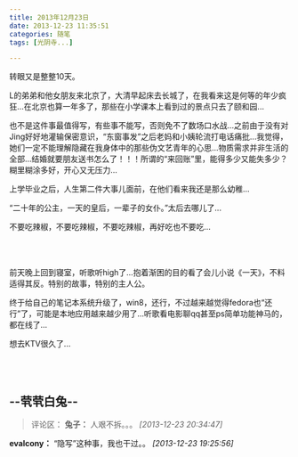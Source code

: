 ```yaml
---
title: 2013年12月23日
date: 2013-12-23 11:35:51
categories: 随笔
tags: [光阴寺...]

---
```

转眼又是整整10天。

L的弟弟和他女朋友来北京了，大清早起床去长城了，在我看来这是何等的年少疯狂...在北京也算一年多了，那些在小学课本上看到过的景点只去了颐和园...

也不是这件事最值得写，有些事不能写，否则免不了数场口水战...之前由于没有对Jing好好地灌输保密意识，“东窗事发”之后老妈和小姨轮流打电话痛批...我觉得，她们一定不能理解隐藏在我身体中的那些伪文艺青年的心思...物质需求并非生活的全部...结婚就要朋友送书怎么了！！！所谓的“来回账”里，能得多少又能失多少？糊里糊涂多好，开心又无压力...

上学毕业之后，人生第二件大事儿面前，在他们看来我还是那么幼稚...

“二十年的公主，一天的皇后，一辈子的女仆。”太后去哪儿了...

不要吃辣椒，不要吃辣椒，不要吃辣椒，再好吃也不要吃...

<br /><br />

前天晚上回到寝室，听歌听high了...抱着渐困的目的看了会儿小说《一天》，不料适得其反。特别的故事，特别的主人公。

终于给自己的笔记本系统升级了，win8，还行，不过越来越觉得fedora也“还行”了，可能是本地应用越来越少用了...听歌看电影聊qq甚至ps简单功能神马的，都在线了...

想去KTV很久了...

<br /><br />

--茕茕白兔--
---
>评论区：
>**兔子：** 人艰不拆。。。  *[2013-12-23 20:34:47]*
>
**evalcony：** “隐写”这种事，我也干过。。  *[2013-12-23 19:25:56]*
>
